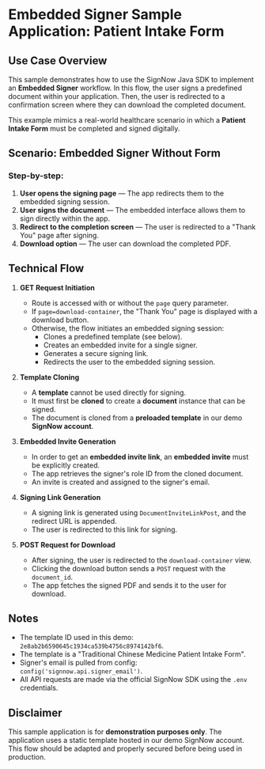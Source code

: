# Embedded Signer Sample Application: Patient Intake Form

## Use Case Overview

This sample demonstrates how to use the SignNow Java SDK to implement an **Embedded Signer** workflow. In this flow, the user signs a predefined document within your application. Then, the user is redirected to a confirmation screen where they can download the completed document.

This example mimics a real-world healthcare scenario in which a **Patient Intake Form** must be completed and signed digitally.

## Scenario: Embedded Signer Without Form

### Step-by-step:
1. **User opens the signing page** — The app redirects them to the embedded signing session.
2. **User signs the document** — The embedded interface allows them to sign directly within the app.
3. **Redirect to the completion screen** — The user is redirected to a "Thank You" page after signing.
4. **Download option** — The user can download the completed PDF.

## Technical Flow

1. **GET Request Initiation**
   - Route is accessed with or without the `page` query parameter.
   - If `page=download-container`, the "Thank You" page is displayed with a download button.
   - Otherwise, the flow initiates an embedded signing session:
      - Clones a predefined template (see below).
      - Creates an embedded invite for a single signer.
      - Generates a secure signing link.
      - Redirects the user to the embedded signing session.

2. **Template Cloning**
   - A **template** cannot be used directly for signing.
   - It must first be **cloned** to create a **document** instance that can be signed.
   - The document is cloned from a **preloaded template** in our demo **SignNow account**.

3. **Embedded Invite Generation**
   - In order to get an **embedded invite link**, an **embedded invite** must be explicitly created.
   - The app retrieves the signer's role ID from the cloned document.
   - An invite is created and assigned to the signer's email.

4. **Signing Link Generation**
   - A signing link is generated using `DocumentInviteLinkPost`, and the redirect URL is appended.
   - The user is redirected to this link for signing.

5. **POST Request for Download**
   - After signing, the user is redirected to the `download-container` view.
   - Clicking the download button sends a `POST` request with the `document_id`.
   - The app fetches the signed PDF and sends it to the user for download.

## Notes
- The template ID used in this demo: `2e8ab2b6590645c1934ca539b4756c8974142bf6`.
- The template is a "Traditional Chinese Medicine Patient Intake Form".
- Signer's email is pulled from config: `config('signnow.api.signer_email')`.
- All API requests are made via the official SignNow SDK using the `.env` credentials.

## Disclaimer
This sample application is for **demonstration purposes only**. The application uses a static template hosted in our demo SignNow account. This flow should be adapted and properly secured before being used in production.
